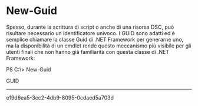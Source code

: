# New-Guid
Spesso, durante la scrittura di script o anche di una risorsa DSC, può risultare necessario un identificatore univoco. I GUID sono adatti ed è semplice chiamare la classe Guid di .NET Framework per generarne uno, ma la disponibilità di un cmdlet rende questo meccanismo più visibile per gli utenti finali che non hanno già familiarità con questa classe di .NET Framework:

PS C:\\&gt; New-Guid

GUID

----

e19d6ea5-3cc2-4db9-8095-0cdaed5a703d


<!--HONumber=Aug16_HO3-->


